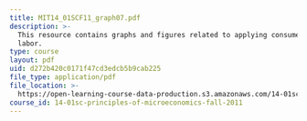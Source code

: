 ```yaml
---
title: MIT14_01SCF11_graph07.pdf
description: >-
  This resource contains graphs and figures related to applying consumer theory:
  labor.
type: course
layout: pdf
uid: d272b420c0171f47cd3edcb5b9cab225
file_type: application/pdf
file_location: >-
  https://open-learning-course-data-production.s3.amazonaws.com/14-01sc-principles-of-microeconomics-fall-2011/d272b420c0171f47cd3edcb5b9cab225_MIT14_01SCF11_graph07.pdf
course_id: 14-01sc-principles-of-microeconomics-fall-2011
---
```

